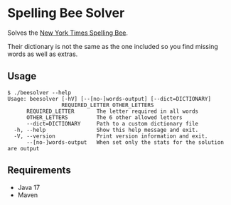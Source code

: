 # Spelling Bee Solver

Solves the [New York Times Spelling Bee](https://www.nytimes.com/puzzles/spelling-bee).

Their dictionary is not the same as the one included so you find missing words as well as extras.

## Usage

```
$ ./beesolver --help
Usage: beesolver [-hV] [--[no-]words-output] [--dict=DICTIONARY]
                 REQUIRED_LETTER OTHER_LETTERS
      REQUIRED_LETTER       The letter required in all words
      OTHER_LETTERS         The 6 other allowed letters
      --dict=DICTIONARY     Path to a custom dictionary file
  -h, --help                Show this help message and exit.
  -V, --version             Print version information and exit.
      --[no-]words-output   When set only the stats for the solution are output
```

## Requirements

* Java 17
* Maven 
